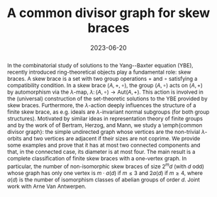 ---
title: A common divisor graph for skew braces

event: Groups, Rings and the Yang-Baxter equation 2023
event_url: https://www.ilariacolazzo.info/gryb2023/

location: Blankenberge, Belgium
#address:
#  street: 450 Serra Mall
#  city: Stanford
#  region: CA
#  postcode: '94305'
#  country: United States

summary: Groups, Rings and the Yang-Baxter equation 2023

abstract: 'In the combinatorial study of solutions to the Yang--Baxter equation (YBE),
recently introduced ring-theoretical objects play a fundamental role: skew braces.
A skew brace is a set with two group operations $+$ and $\circ$ 
satisfying a compatibility condition. 
In a skew brace $(A,+,\circ)$, the group $(A,\circ)$ acts on $(A,+)$
by automorphism via the $\lambda$-map,
$\lambda \colon (A,\circ)\to \textrm{Aut}(A,+)$. 
This action is involved in the (universal) 
construction of the set-theoretic solutions to the YBE provided by skew braces.
Furthermore, the $\lambda$-action deeply influences the structure of a finite skew brace,
as e.g. ideals are $\lambda$-invariant normal subgroups (for both group structures).
Motivated by similar ideas in representation theory of finite groups
and by the work of of Bertram, Herzog, and Mann,
we study a \emph{common divisor graph}: 
the simple undirected graph whose vertices are
the non-trivial $\lambda$-orbits and
two vertices are adjacent if their sizes are not coprime.
We provide some examples 
and prove that it has at most two connected components and that, 
in the connected case, its diameter is at most four. 
The main result is a complete classification of finite skew braces 
with a one-vertex graph. 
In particular, the number of non-isomorphic skew braces of size $2^md$ 
(with $d$ odd) whose graph has only one vertex is 
$m\cdot a(d)$ if $m\leq3$ and $2a(d)$ if $m\geq4$, 
where $a(d)$ is the number of isomorphism classes of abelian groups of order $d$.
Joint work with Arne Van Antwerpen.'

# Talk start and end times.
#   End time can optionally be hidden by prefixing the line with `#`.
date: '2023-06-20'
#date_end: '2023-06-20'
all_day: true

# Schedule page publish date (NOT talk date).
#publishDate: '2017-01-01T00:00:00Z'

authors:
  - admin

tags: []

# Is this a featured talk? (true/false)
featured: false

image:
  caption: ''
  focal_point: Right

#links:
#  - icon: twitter
#    icon_pack: fab
#    name: Follow
#    url: https://twitter.com/georgecushen
url_event: 'https://www.ilariacolazzo.info/gryb2023/'
url_poster: 'gryb2023_poster.pdf'
url_slides: 'SlidesBlankenberghe.pdf'
#url_video: 'https://youtube.com'

# Markdown Slides (optional).
#   Associate this talk with Markdown slides.
#   Simply enter your slide deck's filename without extension.
#   E.g. `slides = "example-slides"` references `content/slides/example-slides.md`.
#   Otherwise, set `slides = ""`.
slides: ""

# Projects (optional).
#   Associate this post with one or more of your projects.
#   Simply enter your project's folder or file name without extension.
#   E.g. `projects = ["internal-project"]` references `content/project/deep-learning/index.md`.
#   Otherwise, set `projects = []`.
#projects:
#  - example
---